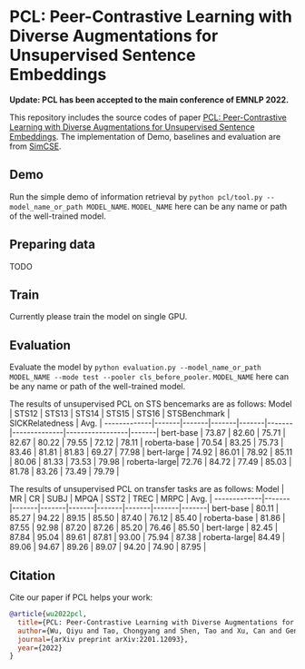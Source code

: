 # PCL: Peer-Contrastive Learning with Diverse Augmentations for Unsupervised Sentence Embeddings
**Update: PCL has been accepted to the main conference of EMNLP 2022.**

This repository includes the source codes of paper [PCL: Peer-Contrastive Learning with Diverse Augmentations for Unsupervised Sentence Embeddings](https://arxiv.org/abs/2201.12093).
The implementation of Demo, baselines and evaluation are from [SimCSE](https://github.com/princeton-nlp/SimCSE).

## Demo
Run the simple demo of information retrieval by `python pcl/tool.py --model_name_or_path MODEL_NAME`. `MODEL_NAME` here can be any name or path of the well-trained model.

## Preparing data
TODO

## Train
Currently please train the model on single GPU.

## Evaluation
Evaluate the model by `python evaluation.py --model_name_or_path MODEL_NAME --mode test --pooler cls_before_pooler`. `MODEL_NAME` here can be any name or path of the well-trained model.

The results of unsupervised PCL on STS bencemarks are as follows:
Model        | STS12 | STS13 | STS14 | STS15 | STS16 | STSBenchmark | SICKRelatedness |  Avg. |
-------------|-------|-------|-------|-------|-------|--------------|-----------------|-------|
bert-base    | 73.87 | 82.60 | 75.71 | 82.67 | 80.22 |    79.55     |      72.12      | 78.11 |
roberta-base | 70.54 | 83.25 | 75.73 | 83.46 | 81.81 |    81.83     |      69.27      | 77.98 |
bert-large   | 74.92 | 86.01 | 78.92 | 85.11 | 80.06 |    81.33     |      73.53      | 79.98 |
roberta-large| 72.76 | 84.72 | 77.49 | 85.03 | 81.78 |    83.26     |      73.49      | 79.79 |

The results of unsupervised PCL on transfer tasks are as follows:
Model        |   MR  |   CR  |  SUBJ |  MPQA |  SST2 |  TREC |  MRPC |  Avg. |
-------------|-------|-------|-------|-------|-------|-------|-------|-------|
bert-base    | 80.11 | 85.27 | 94.22 | 89.15 | 85.50 | 87.40 | 76.12 | 85.40 |
roberta-base | 81.86 | 87.55 | 92.98 | 87.20 | 87.26 | 85.20 | 76.46 | 85.50 |
bert-large   | 82.45 | 87.84 | 95.04 | 89.61 | 87.81 | 93.00 | 75.94 | 87.38 |
roberta-large| 84.49 | 89.06 | 94.67 | 89.26 | 89.07 | 94.20 | 74.90 | 87.95 |

## Citation
Cite our paper if PCL helps your work:

```bibtex
@article{wu2022pcl,
  title={PCL: Peer-Contrastive Learning with Diverse Augmentations for Unsupervised Sentence Embeddings},
  author={Wu, Qiyu and Tao, Chongyang and Shen, Tao and Xu, Can and Geng, Xiubo and Jiang, Daxin},
  journal={arXiv preprint arXiv:2201.12093},
  year={2022}
}
```
